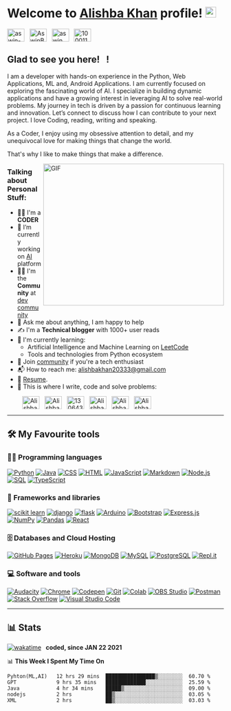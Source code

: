 # Welcome to [Alishba Khan](https://www.linkedin.com/in/alishba-khan-587933334/) profile! <a href="https://github.com/alishba-khan20333"><img src="https://media.giphy.com/media/hvRJCLFzcasrR4ia7z/giphy.gif" width="25px"></a>

<a href="https://www.linkedin.com/in/alishba-khan-587933334/" target="_blank"><img align="center" src="https://raw.githubusercontent.com/rahuldkjain/github-profile-readme-generator/master/src/images/icons/Social/linked-in-alt.svg" alt="aswin-barath" height="30" width="40" /></a>
&nbsp;
<a href="https://medium.com/@alishbakhan20333" target="_blank"><img align="center" src="https://cdn.iconscout.com/icon/free/png-512/free-medium-logo-icon-download-in-svg-png-gif-file-formats--technology-brand-social-media-company-logos-pack-icons-6297243.png?f=webp&w=512" alt="AswinBarath2" height="30" width="40" /></a>
&nbsp;
<a href="https://www.instagram.com" target="_blank"><img align="center" src="https://raw.githubusercontent.com/rahuldkjain/github-profile-readme-generator/master/src/images/icons/Social/instagram.svg" alt="aswin_barath_" height="30" width="40" /></a>
&nbsp;
<a href="https://web.facebook.com/" target="_blank"><img align="center" src="https://raw.githubusercontent.com/rahuldkjain/github-profile-readme-generator/master/src/images/icons/Social/facebook.svg" alt="100011683902531e" height="30" width="40" /></a>
&nbsp;



## Glad to see you here! &nbsp; !

I am a developer with hands-on experience in the Python, Web Applications, ML and, Android Applications. I am currently focused on exploring the fascinating world of AI. I specialize in building dynamic applications and have a growing interest in leveraging AI to solve real-world problems. My journey in tech is driven by a passion for continuous learning and innovation. Let’s connect to discuss how I can contribute to your next project. I love Coding, reading, writing and speaking.

As a Coder, I enjoy using my obsessive attention to detail, and my unequivocal love for making things that change the world.

That's why I like to make things that make a difference.

<img align="right" alt="GIF" src="https://camo.githubusercontent.com/2366b34bb903c09617990fb5fff4622f3e941349e846ddb7e73df872a9d21233/68747470733a2f2f63646e2e6472696262626c652e636f6d2f75736572732f3733303730332f73637265656e73686f74732f363538313234332f6176656e746f2e676966" width="420" height="330" />


### Talking about Personal Stuff:

- 👨‍🎓 I'm a **CODER**
- 🔭 I’m currently working on [AI](https://colab.research.google.com/drive/1er6CMAC_LuchuBIoYbVrdcd_OGjPhydH?usp=drive_link) platform
- 👨‍🏫 I'm the **Community** at [dev community](https://medium.com/@alishbakhan20333)
- 💬 Ask me about anything, I am happy to help
- ✍ I'm a **Technical blogger** with 1000+ user reads
- 🌱 I'm currently learning:
  - Artificial Intelligence and Machine Learning on [LeetCode](https://leetcode.com/)
  - Tools and technologies from Python ecosystem
- 👯 Join [community](https://medium.com/@alishbakhan20333) if you're a tech enthusiast
- 📬 How to reach me: [alishbakhan20333@gmail.com](mailto:alishbakhan20333@gmail.com)
- 📝 [Resume](https://google.com/).
- 💪 This is where I write, code and solve problems:

&nbsp;&nbsp;&nbsp;&nbsp;&nbsp;&nbsp;&nbsp;&nbsp;
<a href="https://github.com/alishba-khan20333" target="_blank"><img align="center" src="https://raw.githubusercontent.com/rahuldkjain/github-profile-readme-generator/master/src/images/icons/Social/github.svg" alt="Alishba Khan" height="30" width="40" /></a>
&nbsp;
<a href="https://leetcode.com" target="_blank"><img align="center" src="https://raw.githubusercontent.com/rahuldkjain/github-profile-readme-generator/master/src/images/icons/Social/leet-code.svg" alt="Alishba Khan" height="30" width="40" /></a>
&nbsp;
<a href="https://stackoverflow.com" target="_blank"><img align="center" src="https://raw.githubusercontent.com/rahuldkjain/github-profile-readme-generator/master/src/images/icons/Social/stack-overflow.svg" alt="13064312" height="30" width="40" /></a>
&nbsp;
<a href="https://www.hackerrank.com" target="_blank"><img align="center" src="https://raw.githubusercontent.com/rahuldkjain/github-profile-readme-generator/master/src/images/icons/Social/hackerrank.svg" alt="Alishba Khan" height="30" width="40" /></a>
&nbsp;
<a href="https://medium.com/@alishbakhan20333" target="_blank"><img align="center" src="https://raw.githubusercontent.com/rahuldkjain/github-profile-readme-generator/master/src/images/icons/Social/medium.svg" alt="Alishba Khan" height="30" width="40" /></a>
&nbsp;
<a href="https://dev.to/alishba_khan_20333" target="_blank"><img align="center" src="https://media.dev.to/cdn-cgi/image/quality=100/https://dev-to-uploads.s3.amazonaws.com/uploads/logos/resized_logo_UQww2soKuUsjaOGNB38o.png" alt="Alishba Khan" height="30" width="40" /></a>
&nbsp;

---

## 🛠️ My Favourite tools

### 👨‍💻 Programming languages

<p>
    <a href="#"><img alt="Python" src="https://img.shields.io/badge/Python-14354C.svg?logo=python&logoColor=white"></a>
    <a href="#"><img alt="Java" src="https://img.shields.io/badge/Java-007396.svg?logo=java&logoColor=white"></a>
    <a href="#"><img alt="CSS" src="https://img.shields.io/badge/CSS-1572B6.svg?logo=css3&logoColor=white"></a>
    <a href="#"><img alt="HTML" src="https://img.shields.io/badge/HTML-E34F26.svg?logo=html5&logoColor=white"></a>
    <a href="#"><img alt="JavaScript" src="https://img.shields.io/badge/JavaScript-F7DF1E.svg?logo=javascript&logoColor=black"></a>
    <a href="#"><img alt="Markdown" src="https://img.shields.io/badge/Markdown-000000.svg?logo=markdown&logoColor=white"></a>
    <a href="#"><img alt="Node.js" src="https://img.shields.io/badge/Node.js-43853D.svg?logo=node.js&logoColor=white"></a>
    <a href="#"><img alt="SQL" src="https://custom-icon-badges.herokuapp.com/badge/SQL-025E8C.svg?logo=database&logoColor=white"></a>
    <a href="#"><img alt="TypeScript" src="https://img.shields.io/badge/TypeScript-007ACC.svg?logo=typescript&logoColor=white"></a>
</p>

### 🧰 Frameworks and libraries

<p>
    <a href="#"><img alt="scikit learn" src="https://img.shields.io/badge/SKleran-013243.svg?logo=python&logoColor=white"></a>
    <a href="#"><img alt="django" src="https://img.shields.io/badge/Django-013243.svg?logo=django&logoColor=white"></a>
    <a href="#"><img alt="flask" src="https://img.shields.io/badge/Flask-013243.svg?logo=flask&logoColor=white"></a>
    <a href="#"><img alt="Arduino" src="https://img.shields.io/badge/-Arduino-00979D?logo=Arduino&logoColor=white"></a>
    <a href="#"><img alt="Bootstrap" src="https://img.shields.io/badge/Bootstrap-7952B3.svg?logo=bootstrap&logoColor=white"></a>
    <a href="#"><img alt="Express.js" src="https://img.shields.io/badge/Express.js-404d59.svg?logo=express&logoColor=white"></a>
    <a href="#"><img alt="NumPy" src="https://img.shields.io/badge/Numpy-013243.svg?logo=numpy&logoColor=white"></a>
    <a href="#"><img alt="Pandas" src="https://img.shields.io/badge/Pandas-150458.svg?logo=pandas&logoColor=white"></a>
    <a href="#"><img alt="React" src="https://img.shields.io/badge/React-20232a.svg?logo=react&logoColor=%2361DAFB"></a>
</p>

### 🗄️ Databases and Cloud Hosting

<p>
    <a href="#"><img alt="GitHub Pages" src="https://img.shields.io/badge/GitHub%20Pages-327FC7.svg?logo=github&logoColor=white"></a>
    <a href="#"><img alt="Heroku" src="https://img.shields.io/badge/Heroku-430098.svg?logo=heroku&logoColor=white"></a>
    <a href="#"><img alt="MongoDB" src ="https://img.shields.io/badge/MongoDB-4ea94b.svg?logo=mongodb&logoColor=white"></a>
    <a href="#"><img alt="MySQL" src="https://img.shields.io/badge/MySQL-00f.svg?logo=mysql&logoColor=white"></a>
    <a href="#"><img alt="PostgreSQL" src ="https://img.shields.io/badge/PostgreSQL-316192.svg?logo=postgresql&logoColor=white"></a>
    <a href="#"><img alt="Repl.it" src="https://img.shields.io/badge/Repl.it-0D101E.svg?logo=Replit&logoColor=white"></a>
</p>

### 💻 Software and tools

<p>
    <a href="#"><img alt="Audacity" src="https://img.shields.io/badge/-Audacity-0000CC?logo=audacity&logoColor=white"></a>
    <a href="#"><img alt="Chrome" src="https://img.shields.io/badge/-chrome-0000CC?logo=google&logoColor=white"></a>
    <a href="#"><img alt="Codepen" src="https://img.shields.io/badge/Codepen-000000.svg?logo=codepen&logoColor=white"></a>
    <a href="#"><img alt="Git" src="https://img.shields.io/badge/Git-F05033.svg?logo=git&logoColor=white"></a>
    <a href="#"><img alt="Colab" src="https://img.shields.io/badge/Colab-F37626.svg?logo=Jupyter&logoColor=white"></a>
    <a href="#"><img alt="OBS Studio" src="https://img.shields.io/badge/-OBS%20Studio-302E31?logo=obs-studio&logoColor=white"></a>
    <a href="#"><img alt="Postman" src="https://img.shields.io/badge/Postman-FF6C37?logo=postman&logoColor=white"></a>
    <a href="#"><img alt="Stack Overflow" src="https://img.shields.io/badge/-Stack%20Overflow-FE7A16?logo=stack-overflow&logoColor=white"></a>
    <a href="#"><img alt="Visual Studio Code" src="https://img.shields.io/badge/Visual%20Studio%20Code-0078d7.svg?logo=visual-studio-code&logoColor=white"></a>
</p>

---

## 📊 Stats

[![wakatime](https://wakatime.com/badge/user/0f3d8544-3446-40bb-987d-b1a8ed7d2cff.svg)](https://wakatime.com/@0f3d8544-3446-40bb-987d-b1a8ed7d2cff) <b>&nbsp; coded, since JAN 22 2021</b>

📊 <b>This Week I Spent My Time On</b>

<!--START_SECTION:waka-->
```text
Pyhton(ML,AI)   12 hrs 29 mins  ████████████████▒░░░░░░░░  60.70 % 
GPT             9 hrs 35 mins   █████████████░░░░░░░░░░░░  25.59 % 
Java            4 hr 34 mins    █████▒░░░░░░░░░░░░░░░░░░░  09.00 % 
nodejs          2 hrs           ██▒░░░░░░░░░░░░░░░░░░░░░░  03.05 % 
XML             2 hrs           ██▒░░░░░░░░░░░░░░░░░░░░░░  03.03 % 
```
<!--END_SECTION:waka-->
